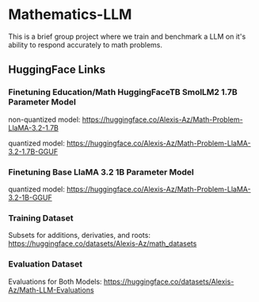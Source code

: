 # Mathematics-LLM
This is a brief group project where we train and benchmark a LLM on it's ability to respond accurately to math problems.

## HuggingFace Links

### Finetuning Education/Math HuggingFaceTB SmolLM2 1.7B Parameter Model

non-quantized model: https://huggingface.co/Alexis-Az/Math-Problem-LlaMA-3.2-1.7B

quantized model: https://huggingface.co/Alexis-Az/Math-Problem-LlaMA-3.2-1.7B-GGUF


### Finetuning Base LlaMA 3.2 1B Parameter Model

quantized model: https://huggingface.co/Alexis-Az/Math-Problem-LlaMA-3.2-1B-GGUF

### Training Dataset

Subsets for additions, derivaties, and roots: https://huggingface.co/datasets/Alexis-Az/math_datasets

### Evaluation Dataset

Evaluations for Both Models: https://huggingface.co/datasets/Alexis-Az/Math-LLM-Evaluations


